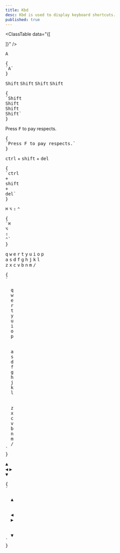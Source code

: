 ```yaml
---
title: Kbd
desc: Kbd is used to display keyboard shortcuts.
published: true
---
```


<script>
  import Component from "@components/Component.svelte"
  import ClassTable from "@components/ClassTable.svelte"
</script>

<ClassTable
data="{[

]}"
/>

<Component title="Kbd">
<kbd class="kbd">A</kbd>
<pre slot="html">{
`<kbd class="kbd">A</kbd>`
}</pre>
</Component>

<Component title="Kbd sizes">
<kbd class="kbd kbd-lg">Shift</kbd>
<kbd class="kbd kbd-md">Shift</kbd>
<kbd class="kbd kbd-sm">Shift</kbd>
<kbd class="kbd kbd-xs">Shift</kbd>
<pre slot="html">{
`<kbd class="kbd kbd-lg">Shift</kbd>
<kbd class="kbd kbd-md">Shift</kbd>
<kbd class="kbd kbd-sm">Shift</kbd>
<kbd class="kbd kbd-xs">Shift</kbd>`
}</pre>
</Component>

<Component title="In text">
Press <kbd class="kbd kbd-sm">F</kbd> to pay respects.
<pre slot="html">{
`Press <kbd class="kbd kbd-sm">F</kbd> to pay respects.`
}</pre>
</Component>

<Component title="Key combination">
<kbd class="kbd">ctrl</kbd>
+
<kbd class="kbd">shift</kbd>
+
<kbd class="kbd">del</kbd>
<pre slot="html">{
`<kbd class="kbd">ctrl</kbd>
+
<kbd class="kbd">shift</kbd>
+
<kbd class="kbd">del</kbd>`
}</pre>
</Component>

<Component title="Function Keys">
<kbd class="kbd">⌘</kbd>
<kbd class="kbd">⌥</kbd>
<kbd class="kbd">⇧</kbd>
<kbd class="kbd">⌃</kbd>
<pre slot="html">{
`<kbd class="kbd">⌘</kbd>
<kbd class="kbd">⌥</kbd>
<kbd class="kbd">⇧</kbd>
<kbd class="kbd">⌃</kbd>`
}</pre>
</Component>

<Component title="A full keyboard">
<div class="flex justify-center gap-1 w-full">
  <kbd class="kbd">q</kbd>
  <kbd class="kbd">w</kbd>
  <kbd class="kbd">e</kbd>
  <kbd class="kbd">r</kbd>
  <kbd class="kbd">t</kbd>
  <kbd class="kbd">y</kbd>
  <kbd class="kbd">u</kbd>
  <kbd class="kbd">i</kbd>
  <kbd class="kbd">o</kbd>
  <kbd class="kbd">p</kbd>
</div> 
<div class="flex justify-center gap-1 w-full">
  <kbd class="kbd">a</kbd>
  <kbd class="kbd">s</kbd>
  <kbd class="kbd">d</kbd>
  <kbd class="kbd">f</kbd>
  <kbd class="kbd">g</kbd>
  <kbd class="kbd">h</kbd>
  <kbd class="kbd">j</kbd>
  <kbd class="kbd">k</kbd>
  <kbd class="kbd">l</kbd>
</div> 
<div class="flex justify-center gap-1 w-full">
  <kbd class="kbd">z</kbd>
  <kbd class="kbd">x</kbd>
  <kbd class="kbd">c</kbd>
  <kbd class="kbd">v</kbd>
  <kbd class="kbd">b</kbd>
  <kbd class="kbd">n</kbd>
  <kbd class="kbd">m</kbd>
  <kbd class="kbd">/</kbd>
</div>
<pre slot="html">{
`<div class="flex justify-center gap-1 my-1 w-full">
  <kbd class="kbd">q</kbd>
  <kbd class="kbd">w</kbd>
  <kbd class="kbd">e</kbd>
  <kbd class="kbd">r</kbd>
  <kbd class="kbd">t</kbd>
  <kbd class="kbd">y</kbd>
  <kbd class="kbd">u</kbd>
  <kbd class="kbd">i</kbd>
  <kbd class="kbd">o</kbd>
  <kbd class="kbd">p</kbd>
</div> 
<div class="flex justify-center gap-1 my-1 w-full">
  <kbd class="kbd">a</kbd>
  <kbd class="kbd">s</kbd>
  <kbd class="kbd">d</kbd>
  <kbd class="kbd">f</kbd>
  <kbd class="kbd">g</kbd>
  <kbd class="kbd">h</kbd>
  <kbd class="kbd">j</kbd>
  <kbd class="kbd">k</kbd>
  <kbd class="kbd">l</kbd>
</div> 
<div class="flex justify-center gap-1 my-1 w-full">
  <kbd class="kbd">z</kbd>
  <kbd class="kbd">x</kbd>
  <kbd class="kbd">c</kbd>
  <kbd class="kbd">v</kbd>
  <kbd class="kbd">b</kbd>
  <kbd class="kbd">n</kbd>
  <kbd class="kbd">m</kbd>
  <kbd class="kbd">/</kbd>
</div>`
}</pre>
</Component>

<Component title="Arrow Keys">
<div class="flex justify-center w-full">
  <kbd class="kbd">▲</kbd>
</div>
<div class="flex justify-center gap-12 w-full">
  <kbd class="kbd">◀︎</kbd>
  <kbd class="kbd">▶︎</kbd>
</div>
<div class="flex justify-center w-full">
  <kbd class="kbd">▼</kbd>
</div>
<pre slot="html">{
`<div class="flex justify-center w-full">
  <kbd class="kbd">▲</kbd>
</div>
<div class="flex justify-center gap-12 w-full">
  <kbd class="kbd">◀︎</kbd>
  <kbd class="kbd">▶︎</kbd>
</div>
<div class="flex justify-center w-full">
  <kbd class="kbd">▼</kbd>
</div>`
}</pre>
</Component>
